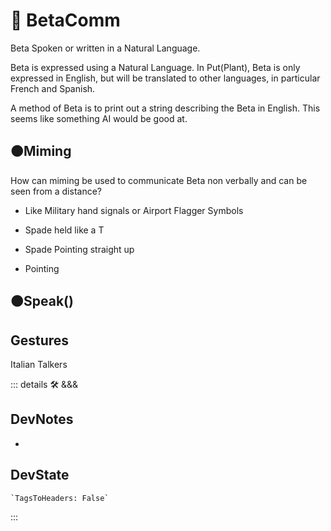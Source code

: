 
# 🔷 <beta>BetaComm</beta>

Beta Spoken or written in a Natural Language.

Beta is expressed using a Natural Language. In Put(Plant), Beta is only expressed in English, but will be translated to other languages, in particular French and Spanish.

A method of Beta is to print out a string describing the Beta in English. This seems like something AI would be good at.

## 🟠<moto>Miming</moto>

How can miming be used to communicate Beta non verbally and can be seen from a distance?

- Like Military hand signals or Airport Flagger Symbols

- Spade held like a T

- Spade Pointing straight up

- Pointing

## 🟠<moto>Speak()</moto>

## Gestures

Italian Talkers

::: details 🛠 <dev>&&&</dev>

## DevNotes

-

## DevState

```py
`TagsToHeaders: False`
```

:::
